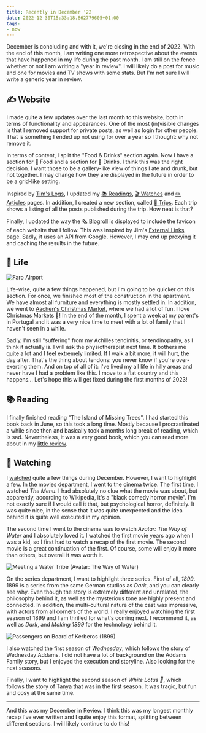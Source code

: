 ```yaml
---
title: Recently in December '22
date: 2022-12-30T15:33:18.862779605+01:00
tags:
- now
---
```


December is concluding and with it, we're closing in the end of 2022. With the end of this month, I am writing one more retrospective about the events that have happened in my life during the past month. I am still on the fence whether or not I am writing a "year in review". I will likely do a post for music and one for movies and TV shows with some stats. But I'm not sure I will write a generic year in review.

<!--more-->

## ✍️ Website

I made quite a few updates over the last month to this website, both in terms of functionality and appearances. One of the most (in)visible changes is that I removed support for private posts, as well as login for other people. That is something I ended up not using for over a year so I thought: why not remove it.

In terms of content, I split the "Food & Drinks" section again. Now I have a section for 🥘 Food and a section for 🧋 Drinks. I think this was the right decision. I want those to be a gallery-like view of things I ate and drunk, but not together. I may change how they are displayed in the future in order to be a grid-like setting.

Inspired by [Tim's Logs](https://timharek.no/logs/), I updated my [📚 Readings](/readings), [🎬 Watches](/watches) and [✏️ Articles](/articles) pages. In addition, I created a new section, called [🚀 Trips](/trips). Each trip shows a listing of all the posts published during the trip. How neat is that?

Finally, I updated the way the [🗞️ Blogroll](/blogroll) is displayed to include the favicon of each website that I follow. This was inspired by Jim's [External Links](https://blog.jim-nielsen.com/about/external-links) page. Sadly, it uses an API from Google. However, I may end up proxying it and caching the results in the future.

## 🍄 Life

![Faro Airport](cdn:/b3b9a0e9db826e76d7511534e774facae4db121e2514cac336e7daf33850f1c0?class=right)

Life-wise, quite a few things happened, but I'm going to be quicker on this section. For once, we finished most of the construction in the apartment. We have almost all furniture and everything is mostly settled in. In addition, we went to [Aachen's Christmas Market](/2022/12/22/aachen-weihnachtsmarkt), where we had a lot of fun. I love Christmas Markets 🎄! In the end of the month, I spent a week at my parent's in Portugal and it was a very nice time to meet with a lot of family that I haven't seen in a while.

Sadly, I'm still "suffering" from my Achilles tendinitis, or tendinopathy, as I think it actually is. I will ask the physiotherapist next time. It bothers me quite a lot and I feel extremely limited. If I walk a bit more, it will hurt, the day after. That's the thing about tendons: you never know if you're over-exerting them. And on top of all of it: I've lived my all life in hilly areas and never have I had a problem like this. I move to a flat country and this happens... Let's hope this will get fixed during the first months of 2023!

## 📚 Reading

I finally finished reading "The Island of Missing Trees". I had started this book back in June, so this took a long time. Mostly because I procrastinated a while since then and basically took a months long break of reading, which is sad. Nevertheless, it was a very good book, which you can read more about in my [little review](/2022/12/25/the-island-of-missing-trees).

## 🍿 Watching

I [watched](/watches) quite a few things during December. However, I want to highlight a few. In the movies department, I went to the cinema twice. The first time, I watched *The Menu*. I had absolutely no clue what the movie was about, but apparently, according to Wikipedia, it's a "black comedy horror movie". I'm not exactly sure if I would call it that, but psychological horror, definitely. It was quite nice, in the sense that it was quite unexpected and the idea behind it is quite well executed in my opinion.

The second time I went to the cinema was to watch *Avatar: The Way of Water* and I absolutely loved it. I watched the first movie years ago when I was a kid, so I first had to watch a recap of the first movie. The second movie is a great continuation of the first. Of course, some will enjoy it more than others, but overall it was worth it.

![Meeting a Water Tribe *(Avatar: The Way of Water)*](cdn:/f5af97ea6f9a23e2322da032dc7994f6b0faab24b82081dab8088d0189e591ac?class=fw)

On the series department, I want to highlight three series. First of all, *1899*. 1899 is a series from the same German studios as *Dark*, and you can clearly see why. Even though the story is extremely different and unrelated, the philosophy behind it, as well as the mysterious tone are highly present and connected. In addition, the multi-cultural nature of the cast was impressive, with actors from all corners of the world. I really enjoyed watching the first season of 1899 and I am thrilled for what's coming next. I recommend it, as well as *Dark*, and *Making 1899* for the technology behind it.

![Passengers on Board of Kerberos *(1899)*](cdn:/9a5004a6c2a0202b8cf9dc6b64ef1f14aded6918e0db8dbd342e650ab28af491?class=fw)

I also watched the first season of *Wednesday*, which follows the story of Wednesday Addams. I did not have a lot of background on the Addams Family story, but I enjoyed the execution and storyline. Also looking for the next seasons.

Finally, I want to highlight the second season of *White Lotus 🪷*, which follows the story of Tanya that was in the first season. It was tragic, but fun and cosy at the same time.

---

And this was my December in Review. I think this was my longest monthly recap I've ever written and I quite enjoy this format, splitting between different sections. I will likely continue to do this!
